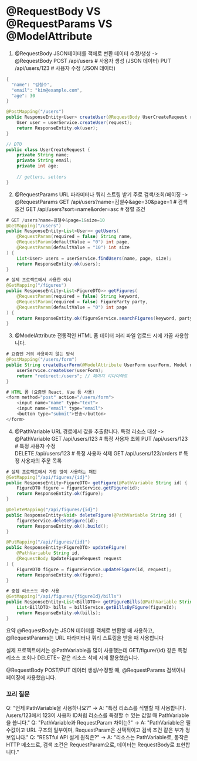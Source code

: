 # @RequestBody VS @RequestParams VS @ModelAttribute

1. @RequestBody
JSON데이터를 객체로 변환
데이터 수정/생성 -> @RequestBody
POST   /api/users              # 사용자 생성 (JSON 데이터)
PUT    /api/users/123          # 사용자 수정 (JSON 데이터)

```java
{
  "name": "김철수",
  "email": "kim@example.com",
  "age": 30
}

@PostMapping("/users")
public ResponseEntity<User> createUser(@RequestBody UserCreateRequest request) {
    User user = userService.createUser(request);
    return ResponseEntity.ok(user);
}

// DTO
public class UserCreateRequest {
    private String name;
    private String email;
    private int age;
    
    // getters, setters
}
```

2. @RequestParams
URL 파라미터나 쿼리 스트링 받기
주로 검색/조회/페이징 -> @RequestParams
GET    /api/users?name=김철수&age=30&page=1    # 검색 조건
GET    /api/users?sort=name&order=asc          # 정렬 조건

```java
# GET /users?name=김철수&page=1&size=10
@GetMapping("/users")
public ResponseEntity<List<User>> getUsers(
    @RequestParam(required = false) String name,
    @RequestParam(defaultValue = "0") int page,
    @RequestParam(defaultValue = "10") int size
) {
    List<User> users = userService.findUsers(name, page, size);
    return ResponseEntity.ok(users);
}

# 실제 프로젝트에서 사용한 예시
@GetMapping("/figures")
public ResponseEntity<List<FigureDTO>> getFigures(
    @RequestParam(required = false) String keyword,
    @RequestParam(required = false) FigureParty party,
    @RequestParam(defaultValue = "0") int page
) {
    return ResponseEntity.ok(figureService.searchFigures(keyword, party, page));
}
```

3. @ModelAttribute
전통적인 HTML 폼 데이터 처리
파일 업로드 시에 가끔 사용합니다.

```java
# 요즘엔 거의 사용하지 않는 방식
@PostMapping("/users/form")
public String createUserForm(@ModelAttribute UserForm userForm, Model model) {
    userService.createUser(userForm);
    return "redirect:/users"; // 페이지 리다이렉트
}

# HTML 폼 (요즘엔 React, Vue 등 사용)
<form method="post" action="/users/form">
    <input name="name" type="text">
    <input name="email" type="email">
    <button type="submit">전송</button>
</form>
```

4. @PathVariable
URL 경로에서 값을 추출합니다.
특정 리소스 대상 -> @PathVariable
GET    /api/users/123           # 특정 사용자 조회
PUT    /api/users/123           # 특정 사용자 수정  
DELETE /api/users/123           # 특정 사용자 삭제
GET    /api/users/123/orders    # 특정 사용자의 주문 목록

```java
# 실제 프로젝트에서 가장 많이 사용하는 패턴
@GetMapping("/api/figures/{id}")
public ResponseEntity<FigureDTO> getFigure(@PathVariable String id) {
    FigureDTO figure = figureService.getFigure(id);
    return ResponseEntity.ok(figure);
}

@DeleteMapping("/api/figures/{id}")
public ResponseEntity<Void> deleteFigure(@PathVariable String id) {
    figureService.deleteFigure(id);
    return ResponseEntity.ok().build();
}

@PutMapping("/api/figures/{id}")
public ResponseEntity<FigureDTO> updateFigure(
    @PathVariable String id,
    @RequestBody UpdateFigureRequest request
) {
    FigureDTO figure = figureService.updateFigure(id, request);
    return ResponseEntity.ok(figure);
}

# 중첩 리소스도 자주 사용
@GetMapping("/api/figures/{figureId}/bills")
public ResponseEntity<List<BillDTO>> getFigureBills(@PathVariable String figureId) {
    List<BillDTO> bills = billService.getBillsByFigure(figureId);
    return ResponseEntity.ok(bills);
}
```

요약
@RequestBody는 JSON 데이터를 객체로 변환할 때 사용하고,
@RequestParams는 URL 파라미터나 쿼리 스트링을 받을 때 사용합니다

실제 프로젝트에서는 @PathVariable을 많이 사용했는데
GET/figure/{id} 같은 특정 리소스 조회나 DELETE~ 같은 리소스 삭제 시에 활용했습니다.

@RequestBody POST/PUT 데이터 생성/수정할 때, @RequestParams 검색이나 페이징에 사용했습니다.

### 꼬리 질문
Q: "언제 PathVariable을 사용하나요?"
→ A: "특정 리소스를 식별할 때 사용합니다. /users/123에서 123이 사용자 ID처럼 리소스를 특정할 수 있는 값일 때 PathVariable을 씁니다."
Q: "PathVariable과 RequestParam 차이는?"
→ A: "PathVariable은 필수값이고 URL 구조의 일부이며, RequestParam은 선택적이고 검색 조건 같은 부가 정보입니다."
Q: "RESTful API 설계 원칙은?"
→ A: "리소스는 PathVariable로, 동작은 HTTP 메소드로, 검색 조건은 RequestParam으로, 데이터는 RequestBody로 표현합니다."
